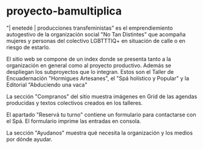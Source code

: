 # proyecto-bamultiplica

"| enetedé | producciones transfeministas" es el emprendiemiento autogestivo de la organización social "No Tan Distintes" que acompaña mujeres y personas del colectivo LGBTTTIQ+ en situación de calle o en riesgo de estarlo.

El sitio web se compone de un index donde se presenta tanto a la organización en general como al proyecto productivo. Además se despliegan los subproyectos que lo integran. Estos son el Taller de Encuadernación "Hormigues Artesanes", el "Spá holístico y Popular" y la Editorial "Abduciendo una vaca" 

La sección "Compranos" del sitio muestra imágenes en Grid de las agendas producidas y textos colectivos creados en los talleres.

El apartado "Reservá tu turno" contiene un formulario para contactarse con el Spá. El formulario imprime las entradas en consola.

La sección "Ayudanos" muestra qué necesita la organización y los medios por dónde ayudar.



